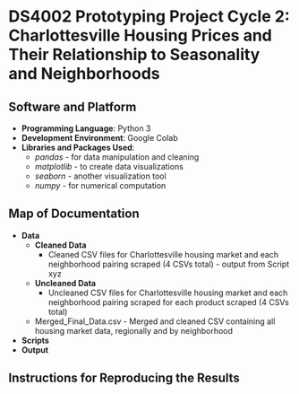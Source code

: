# DS4002 Prototyping Project Cycle 2: Charlottesville Housing Prices and Their Relationship to Seasonality and Neighborhoods

## Software and Platform
- **Programming Language**: Python 3
- **Development Environment**: Google Colab
- **Libraries and Packages Used**:
  - *pandas* - for data manipulation and cleaning
  - *matplotlib* - to create data visualizations
  - *seaborn* - another visualization tool
  - *numpy* - for numerical computation

## Map of Documentation
- **Data**
  - **Cleaned Data**
    - Cleaned CSV files for Charlottesville housing market and each neighborhood pairing scraped (4 CSVs total) - output from Script xyz
  - **Uncleaned Data**
    - Uncleaned CSV files for Charlottesville housing market and each neighborhood pairing scraped  for each product scraped (4 CSVs total)
  - Merged_Final_Data.csv - Merged and cleaned CSV containing all housing market data, regionally and by neighborhood
- **Scripts**
- **Output**

## Instructions for Reproducing the Results

